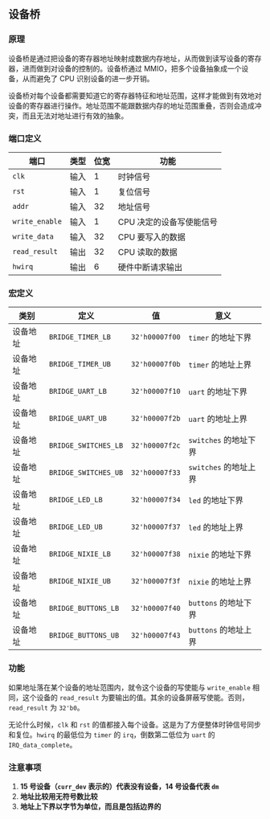 ## 设备桥

### 原理

设备桥是通过把设备的寄存器地址映射成数据内存地址，从而做到读写设备的寄存器，进而做到对设备的控制的。设备桥通过 MMIO，把多个设备抽象成一个设备，从而避免了 CPU 识别设备的进一步开销。

设备桥对每个设备都需要知道它的寄存器特征和地址范围，这样才能做到有效地对设备的寄存器进行操作。地址范围不能跟数据内存的地址范围重叠，否则会造成冲突，而且无法对地址进行有效的抽象。

### 端口定义

端口 | 类型 | 位宽 | 功能
--- | --- | --- | ---
`clk` | 输入 | 1 | 时钟信号
`rst` | 输入 | 1 | 复位信号
`addr` | 输入 | 32 | 地址信号
`write_enable` | 输入 | 1 | CPU 决定的设备写使能信号
`write_data` | 输入 | 32 | CPU 要写入的数据
`read_result` | 输出 | 32 | CPU 读取的数据
`hwirq` | 输出 | 6 | 硬件中断请求输出

### 宏定义

类别 | 定义 | 值 | 意义
--- | --- | --- | ---
设备地址 | `BRIDGE_TIMER_LB` | `32'h00007f00` | `timer` 的地址下界
设备地址 | `BRIDGE_TIMER_UB` | `32'h00007f0b` | `timer` 的地址上界
设备地址 | `BRIDGE_UART_LB` | `32'h00007f10` | `uart` 的地址下界
设备地址 | `BRIDGE_UART_UB` | `32'h00007f2b` | `uart` 的地址上界
设备地址 | `BRIDGE_SWITCHES_LB` | `32'h00007f2c` | `switches` 的地址下界
设备地址 | `BRIDGE_SWITCHES_UB` | `32'h00007f33` | `switches` 的地址上界
设备地址 | `BRIDGE_LED_LB` | `32'h00007f34` | `led` 的地址下界
设备地址 | `BRIDGE_LED_UB` | `32'h00007f37` | `led` 的地址上界
设备地址 | `BRIDGE_NIXIE_LB` | `32'h00007f38` | `nixie` 的地址下界
设备地址 | `BRIDGE_NIXIE_UB` | `32'h00007f3f` | `nixie` 的地址上界
设备地址 | `BRIDGE_BUTTONS_LB` | `32'h00007f40` | `buttons` 的地址下界
设备地址 | `BRIDGE_BUTTONS_UB` | `32'h00007f43` | `buttons` 的地址上界

### 功能

如果地址落在某个设备的地址范围内，就令这个设备的写使能与 `write_enable` 相同，这个设备的 `read_result` 为要输出的值。其余的设备屏蔽写使能。否则，`read_result` 为 `32'b0`。 

无论什么时候，`clk` 和 `rst` 的值都接入每个设备。这是为了方便整体时钟信号同步和复位。`hwirq` 的最低位为 `timer` 的 `irq`，倒数第二低位为 `uart` 的 `IRQ_data_complete`。

### 注意事项

1. **15 号设备（`curr_dev` 表示的）代表没有设备，14 号设备代表 `dm`**
2. **地址比较用无符号数比较**
3. **地址上下界以字节为单位，而且是包括边界的**

